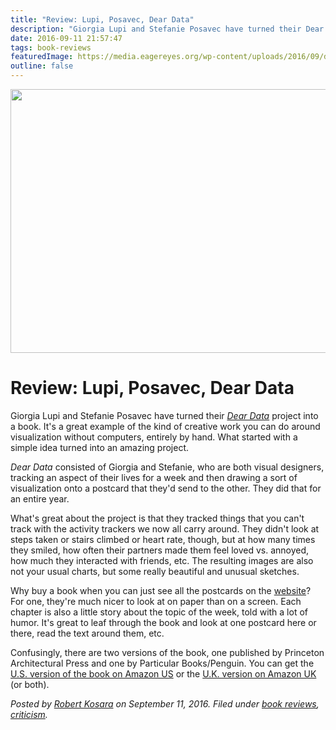 ```yaml
---
title: "Review: Lupi, Posavec, Dear Data"
description: "Giorgia Lupi and Stefanie Posavec have turned their Dear Data project into a book. It's a great example of the kind of creative work you can do around visualization without computers, entirely by hand. What started with a simple idea turned into an amazing project."
date: 2016-09-11 21:57:47
tags: book-reviews
featuredImage: https://media.eagereyes.org/wp-content/uploads/2016/09/dear-data-book-teaser.jpg
outline: false
---
```


<p align="center"><img src="https://media.eagereyes.org/wp-content/uploads/2016/09/dear-data-book-teaser.jpg" width="682" height="422" /></p>

# Review: Lupi, Posavec, Dear Data

Giorgia Lupi and Stefanie Posavec have turned their <em><a href="http://www.dear-data.com/">Dear Data</a></em> project into a book. It's a great example of the kind of creative work you can do around visualization without computers, entirely by hand. What started with a simple idea turned into an amazing project.

<em>Dear Data</em> consisted of Giorgia and Stefanie, who are both visual designers, tracking an aspect of their lives for a week and then drawing a sort of visualization onto a postcard that they'd send to the other. They did that for an entire year.

What's great about the project is that they tracked things that you can't track with the activity trackers we now all carry around. They didn't look at steps taken or stairs climbed or heart rate, though, but at how many times they smiled, how often their partners made them feel loved vs. annoyed, how much they interacted with friends, etc. The resulting images are also not your usual charts, but some really beautiful and unusual sketches.

Why buy a book when you can just see all the postcards on the <a href="http://www.dear-data.com/">website</a>? For one, they're much nicer to look at on paper than on a screen. Each chapter is also a little story about the topic of the week, told with a lot of humor. It's great to leaf through the book and look at one postcard here or there, read the text around them, etc.

Confusingly, there are two versions of the book, one published by Princeton Architectural Press and one by Particular Books/Penguin. You can get the <a href="https://www.amazon.com/Dear-Data-Giorgia-Lupi/dp/1616895322/ref=sr_1_1?ie=UTF8&amp;qid=1473658730&amp;sr=8-1&amp;keywords=dear+data">U.S. version of the book on Amazon US</a> or the <a href="https://www.amazon.co.uk/Dear-Data-Giorgia-Stefanie-Posavec/dp/1846149061">U.K. version on Amazon UK</a> (or both).


_Posted by <a href="/about">Robert Kosara</a> on September 11, 2016. Filed under [book reviews](/tag/book-reviews), [criticism](/section/criticism)._


